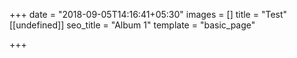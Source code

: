 +++
date = "2018-09-05T14:16:41+05:30"
images = []
title = "Test"
[[undefined]]
seo_title = "Album 1"
template = "basic_page"

+++
